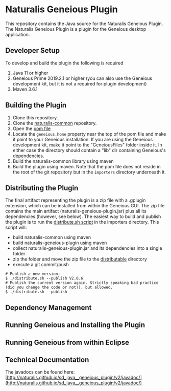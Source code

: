 # Naturalis Geneious Plugin

This repository contains the Java source for the Naturalis Geneious Plugin. The Naturalis Geneious Plugin is a plugin for the Geneious
desktop application.

## Developer Setup
To develop and build the plugin the following is required
1. Java 11 or higher
2. Geneious Prime 2019.2.1 or higher (you can also use the Geneious development kit, but it is not a required for plugin development)
3. Maven 3.6.1

## Building the Plugin
1. Clone this repository.
2. Clone the [naturalis-common](https://github.com/naturalis/sd_java__common_lang) repository.
3. Open the [pom file](importers/pom.xml)
4. Locate the `geneious.home` property near the top of the pom file and make it point to your Geneious installation. If you are using the Geneious development kit, make it point to the "GeneiousFiles" folder inside it. In either case the directory should contain a "lib" dir containing Geneious's dependencies.
5. Build the naturalis-common library using maven
6. Build the plugin using maven. Note that the pom file does not reside in the root of the git repository but in the `importers` directory underneath it.

## Distributing the Plugin
The final artifact representing the plugin is a zip file with a .gplugin extension, which can be installed from within the Geneious GUI. The zip file contains the main artifact (naturalis-geneious-plugin.jar) plus all its dependencies (however, see below). The easiest way to build and publish the plugin is to run the [distribute.sh script](importers/distribute.sh) in the importers directory. This script will:
+ build naturalis-common using maven
+ build naturalis-geneious-plugin using maven
+ collect naturalis-geneious-plugin.jar and its dependencies into a single folder
+ zip the folder and move the zip file to the [distributable](distributable) directory
+ execute a git commit/push

```
# Publish a new version:
$ ./distribute.sh --publish V2.0.6
# Publish the current version again. Strictly speaking bad practice (did you change the code or not?), but allowed.
$ ./distribute.sh --publish
```

## Dependency Management

## Running Geneious and Installing the Plugin

## Running Geneious from within Eclipse


## Technical Documentation
The javadocs can be found here: [http://naturalis.github.io/sd_java__geneious_plugin/v2/javadoc/](http://naturalis.github.io/sd_java__geneious_plugin/v2/javadoc/)


